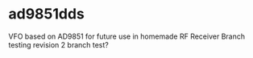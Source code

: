 # ad9851dds
VFO based on AD9851 for future use in homemade RF Receiver
Branch testing
revision 2 branch test?